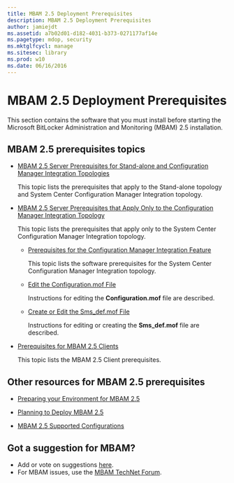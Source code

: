 ```yaml
---
title: MBAM 2.5 Deployment Prerequisites
description: MBAM 2.5 Deployment Prerequisites
author: jamiejdt
ms.assetid: a7b02d01-d182-4031-b373-0271177af14e
ms.pagetype: mdop, security
ms.mktglfcycl: manage
ms.sitesec: library
ms.prod: w10
ms.date: 06/16/2016
---
```



# MBAM 2.5 Deployment Prerequisites


This section contains the software that you must install before starting the Microsoft BitLocker Administration and Monitoring (MBAM) 2.5 installation.

## <a href="" id="---------mbam-2-5-prerequisites-topics"></a> MBAM 2.5 prerequisites topics


-   [MBAM 2.5 Server Prerequisites for Stand-alone and Configuration Manager Integration Topologies](mbam-25-server-prerequisites-for-stand-alone-and-configuration-manager-integration-topologies.md)

    This topic lists the prerequisites that apply to the Stand-alone topology and System Center Configuration Manager Integration topology.

-   [MBAM 2.5 Server Prerequisites that Apply Only to the Configuration Manager Integration Topology](mbam-25-server-prerequisites-that-apply-only-to-the-configuration-manager-integration-topology.md)

    This topic lists the prerequisites that apply only to the System Center Configuration Manager Integration topology.

    -   [Prerequisites for the Configuration Manager Integration Feature](prerequisites-for-the-configuration-manager-integration-feature.md)

        This topic lists the software prerequisites for the System Center Configuration Manager Integration topology.

    -   [Edit the Configuration.mof File](edit-the-configurationmof-file-mbam-25.md)

        Instructions for editing the **Configuration.mof** file are described.

    -   [Create or Edit the Sms\_def.mof File](create-or-edit-the-sms-defmof-file-mbam-25.md)

        Instructions for editing or creating the **Sms\_def.mof** file are described.

-   [Prerequisites for MBAM 2.5 Clients](prerequisites-for-mbam-25-clients.md)

    This topic lists the MBAM 2.5 Client prerequisites.

## Other resources for MBAM 2.5 prerequisites


-   [Preparing your Environment for MBAM 2.5](preparing-your-environment-for-mbam-25.md)

-   [Planning to Deploy MBAM 2.5](planning-to-deploy-mbam-25.md)

-   [MBAM 2.5 Supported Configurations](mbam-25-supported-configurations.md)

## Got a suggestion for MBAM?
- Add or vote on suggestions [here](http://mbam.uservoice.com/forums/268571-microsoft-bitlocker-administration-and-monitoring). 
- For MBAM issues, use the [MBAM TechNet Forum](https://social.technet.microsoft.com/Forums/home?forum=mdopmbam).

 

 






